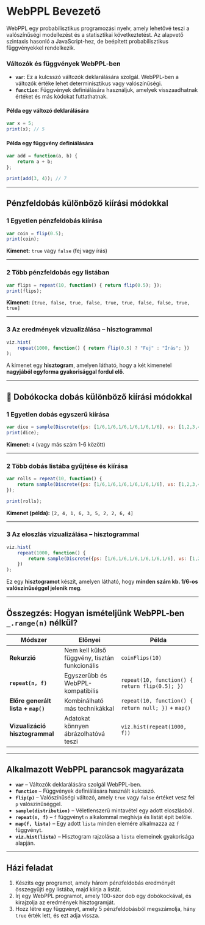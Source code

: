 # WebPPL Bevezető

WebPPL egy probabilisztikus programozási nyelv, amely lehetővé teszi a valószínűségi modellezést és a statisztikai következtetést. Az alapvető szintaxis hasonló a JavaScript-hez, de beépített probabilisztikus függvényekkel rendelkezik.

### **Változók és függvények WebPPL-ben**

- **`var`**: Ez a kulcsszó változók deklarálására szolgál. WebPPL-ben a változók értéke lehet determinisztikus vagy valószínűségi.
- **`function`**: Függvények definiálására használjuk, amelyek visszaadhatnak értéket és más kódokat futtathatnak.

#### **Példa egy változó deklarálására**
```javascript
var x = 5;
print(x); // 5
```

#### **Példa egy függvény definiálására**
```javascript
var add = function(a, b) {
    return a + b;
};

print(add(3, 4)); // 7
```

---

## Pénzfeldobás különböző kiírási módokkal

### 1 Egyetlen pénzfeldobás kiírása
```javascript
var coin = flip(0.5);
print(coin);
```
**Kimenet:** `true` vagy `false` (fej vagy írás)

---

### 2 Több pénzfeldobás egy listában
```javascript
var flips = repeat(10, function() { return flip(0.5); });
print(flips);
```
**Kimenet:** `[true, false, true, false, true, true, false, false, true, true]`

---

### 3 Az eredmények vizualizálása – hisztogrammal
```javascript
viz.hist(
    repeat(1000, function() { return flip(0.5) ? "Fej" : "Írás"; })
);
```
A kimenet egy **hisztogram**, amelyen látható, hogy a két kimenetel **nagyjából egyforma gyakorisággal fordul elő**.

---

## 📌 Dobókocka dobás különböző kiírási módokkal

### 1 Egyetlen dobás egyszerű kiírása
```javascript
var dice = sample(Discrete({ps: [1/6,1/6,1/6,1/6,1/6,1/6], vs: [1,2,3,4,5,6]}));
print(dice);
```
**Kimenet:** `4` (vagy más szám 1-6 között)

---

### 2 Több dobás listába gyűjtése és kiírása
```javascript
var rolls = repeat(10, function() {
    return sample(Discrete({ps: [1/6,1/6,1/6,1/6,1/6,1/6], vs: [1,2,3,4,5,6]}));
});

print(rolls);
```
**Kimenet (példa):** `[2, 4, 1, 6, 3, 5, 2, 2, 6, 4]`

---

### 3 Az eloszlás vizualizálása – hisztogrammal
```javascript
viz.hist(
    repeat(1000, function() {
        return sample(Discrete({ps: [1/6,1/6,1/6,1/6,1/6,1/6], vs: [1,2,3,4,5,6]}));
    })
);
```
Ez egy **hisztogramot** készít, amelyen látható, hogy **minden szám kb. 1/6-os valószínűséggel jelenik meg**.

---

## Összegzés: Hogyan ismételjünk WebPPL-ben `_.range(n)` nélkül?
| Módszer | Előnyei | Példa |
|---------|---------|------|
| **Rekurzió** | Nem kell külső függvény, tisztán funkcionális | `coinFlips(10)` |
| **`repeat(n, f)`** | Egyszerűbb és WebPPL-kompatibilis | `repeat(10, function() { return flip(0.5); })` |
| **Előre generált lista + `map()`** | Kombinálható más technikákkal | `repeat(10, function() { return null; })` + `map()` |
| **Vizualizáció hisztogrammal** | Adatokat könnyen ábrázolhatóvá teszi | `viz.hist(repeat(1000, f))` |

---

## Alkalmazott WebPPL parancsok magyarázata

- **`var`** – Változók deklarálására szolgál WebPPL-ben.
- **`function`** – Függvények definiálására használt kulcsszó.
- **`flip(p)`** – Valószínűségi változó, amely `true` vagy `false` értéket vesz fel `p` valószínűséggel.
- **`sample(distribution)`** – Véletlenszerű mintavétel egy adott eloszlásból.
- **`repeat(n, f)`** – `f` függvényt `n` alkalommal meghívja és listát épít belőle.
- **`map(f, lista)`** – Egy adott `lista` minden elemére alkalmazza az `f` függvényt.
- **`viz.hist(lista)`** – Hisztogram rajzolása a `lista` elemeinek gyakorisága alapján.

---

## Házi feladat
1. Készíts egy programot, amely három pénzfeldobás eredményét összegyűjti egy listába, majd kiírja a listát.
2. Írj egy WebPPL programot, amely 100-szor dob egy dobókockával, és kirajzolja az eredmények hisztogramját.
3. Hozz létre egy függvényt, amely 5 pénzfeldobásból megszámolja, hány `true` érték lett, és ezt adja vissza.

